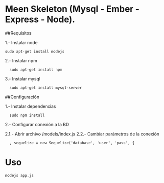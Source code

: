 Meen Skeleton (Mysql - Ember - Express - Node).
=============

##Requisitos


1.- Instalar node
```
sudo apt-get install nodejs
```
2.- Instalar npm
```
  sudo apt-get install npm
```  
3.- Instalar mysql
```
  sudo apt-get install mysql-server
```  
##Configuración


1.- Instalar dependencias
```
  sudo npm install
```  
2.- Configurar conexión a la BD

  2.1.- Abrir archivo /models/index.js
  2.2.- Cambiar parámetros de la conexión
```
  , sequelize = new Sequelize('database', 'user', 'pass', {
```  

Uso
=============
```
nodejs app.js
```
